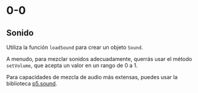 # 0-0

## Sonido

Utiliza la función `loadSound` para crear un objeto `Sound`.

A menudo, para mezclar sonidos adecuadamente, querrás usar el método `setVolume`, que acepta un valor en un rango de 0 a 1.

Para capacidades de mezcla de audio más extensas, puedes usar la biblioteca [p5.sound](https://p5js.org/reference/#/libraries/p5.sound).

